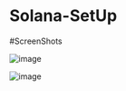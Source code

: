 # Solana-SetUp


#ScreenShots

![image](https://github.com/user-attachments/assets/95aa47ac-8b67-44f8-bdc2-38a99c551c34)

![image](https://github.com/user-attachments/assets/2d4e17a3-78b7-47c4-a454-c26f958bc5c7)

